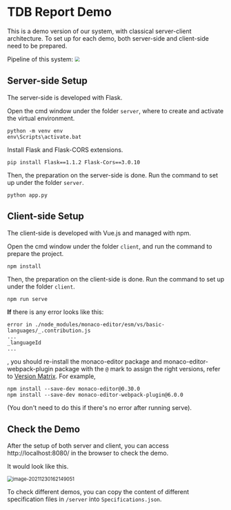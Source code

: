 # TDB Report Demo

This is a demo version of our system, with classical server-client architecture.
To set up for each demo, both server-side and client-side need to be prepared.

Pipeline of this system:
<img src="https://gyazo.com/32cddd1d70f0e3e3601b4b3a343604e9.png" style="zoom:67%;" />

## Server-side Setup

The server-side is developed with Flask.

Open the cmd window under the folder `server`, where to create and activate the virtual environment.

```
python -m venv env
env\Scripts\activate.bat
```

Install Flask and Flask-CORS extensions.

```
pip install Flask==1.1.2 Flask-Cors==3.0.10
```

Then, the preparation on the server-side is done.
Run the command to set up under the folder `server`.

```
python app.py
```

## Client-side Setup

The client-side is developed with Vue.js and managed with npm.

Open the cmd window under the folder `client`, and run the command to prepare the project.

```
npm install
```

Then, the preparation on the client-side is done. 
Run the command to set up under the folder `client`.

```
npm run serve
```

**If** there is any error looks like this:

```
error in ./node_modules/monaco-editor/esm/vs/basic-languages/_.contribution.js 
...
_languageId
...
```

, you should re-install the monaco-editor package and monaco-editor-webpack-plugin package with the `@` mark to assign the right versions, refer to [Version Matrix](https://www.npmjs.com/package/monaco-editor-webpack-plugin). For example,

```
npm install --save-dev monaco-editor@0.30.0
npm install --save-dev monaco-editor-webpack-plugin@6.0.0
```

(You don't need to do this if there's no error after running serve).

## Check the Demo

After the setup of both server and client, you can access http://localhost:8080/ in the browser to check the demo.

It would look like this.

<img src="https://gyazo.com/597133f2cc9a064266c97f4c216d8319.png" alt="image-20211230162149051" style="zoom:80%;" />

To check different demos, you can copy the content of different specification files in `/server` into `Specifications.json`.
